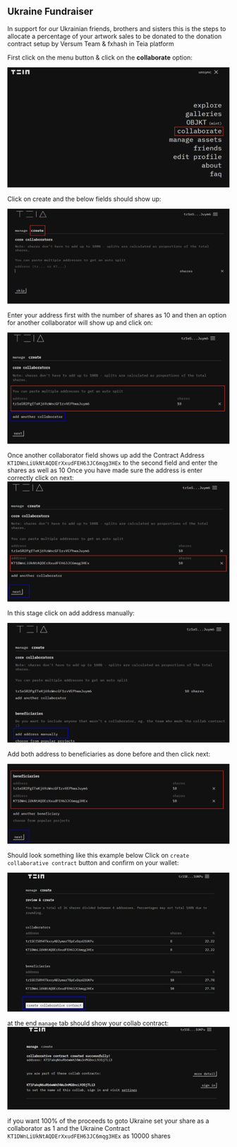 ## Ukraine Fundraiser

In support for our Ukrainian friends, brothers and sisters this is the steps to allocate a percentage of your artwork sales to be donated to the donation contract setup by Versum Team & fxhash in Teia platform 

First click on the menu button & click on the **collaborate** option:

<img src="img/ukraine_fundraiser/step_01.png">

Click on create and the below fields should show up:

<img src="img/ukraine_fundraiser/step_02.png">


Enter your address first with the number of shares as 10 and then an option for another collaborator will show up and click on:

<img src="img/ukraine_fundraiser/step_03.png">



Once another collaborator field shows up add the Contract Address `KT1DWnLiUkNtAQDErXxudFEH63JC6mqg3HEx` to the second field and enter the shares as well as 10
Once you have made sure the address is enter correctly click on next:
<img src="img/ukraine_fundraiser/step_04.png">


In this stage click on add address manually:

<img src="img/ukraine_fundraiser/step_05.png">


Add both address to beneficiaries as done before and then click next:

<img src="img/ukraine_fundraiser/step_06.png">

Should look something like this example below
Click on `create collaborative contract` button and confirm on your wallet:

<img src="img/ukraine_fundraiser/step_07.png">


at the end `manage` tab should show your collab contract:
<img src="img/ukraine_fundraiser/step_08.png">



 if you want 100% of the proceeds to goto Ukraine set your
share as a collaborator as 1 and the Ukraine Contract `KT1DWnLiUkNtAQDErXxudFEH63JC6mqg3HEx` as
10000 shares 
